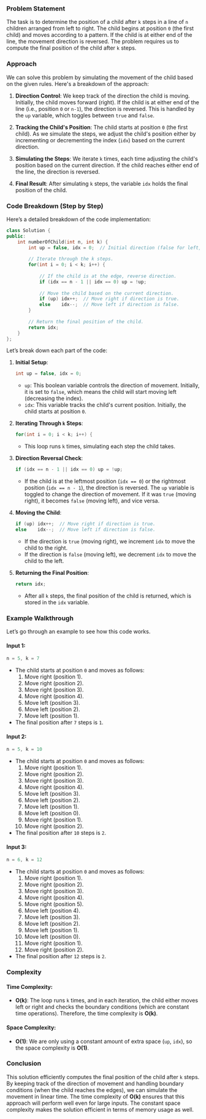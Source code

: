 ### Problem Statement

The task is to determine the position of a child after `k` steps in a line of `n` children arranged from left to right. The child begins at position `0` (the first child) and moves according to a pattern. If the child is at either end of the line, the movement direction is reversed. The problem requires us to compute the final position of the child after `k` steps.

### Approach

We can solve this problem by simulating the movement of the child based on the given rules. Here's a breakdown of the approach:

1. **Direction Control**: We keep track of the direction the child is moving. Initially, the child moves forward (right). If the child is at either end of the line (i.e., position `0` or `n-1`), the direction is reversed. This is handled by the `up` variable, which toggles between `true` and `false`.

2. **Tracking the Child's Position**: The child starts at position `0` (the first child). As we simulate the steps, we adjust the child's position either by incrementing or decrementing the index (`idx`) based on the current direction.

3. **Simulating the Steps**: We iterate `k` times, each time adjusting the child's position based on the current direction. If the child reaches either end of the line, the direction is reversed.

4. **Final Result**: After simulating `k` steps, the variable `idx` holds the final position of the child.

### Code Breakdown (Step by Step)

Here’s a detailed breakdown of the code implementation:

```cpp
class Solution {
public:
    int numberOfChild(int n, int k) {
        int up = false, idx = 0;  // Initial direction (false for left, true for right), start at position 0.
        
        // Iterate through the k steps.
        for(int i = 0; i < k; i++) {
            
            // If the child is at the edge, reverse direction.
            if (idx == n - 1 || idx == 0) up = !up;
            
            // Move the child based on the current direction.
            if (up) idx++;  // Move right if direction is true.
            else    idx--;  // Move left if direction is false.
        }
        
        // Return the final position of the child.
        return idx;
    }
};
```

Let’s break down each part of the code:

1. **Initial Setup**:
   ```cpp
   int up = false, idx = 0;
   ```
   - `up`: This boolean variable controls the direction of movement. Initially, it is set to `false`, which means the child will start moving left (decreasing the index).
   - `idx`: This variable tracks the child's current position. Initially, the child starts at position `0`.

2. **Iterating Through `k` Steps**:
   ```cpp
   for(int i = 0; i < k; i++) {
   ```
   - This loop runs `k` times, simulating each step the child takes.

3. **Direction Reversal Check**:
   ```cpp
   if (idx == n - 1 || idx == 0) up = !up;
   ```
   - If the child is at the leftmost position (`idx == 0`) or the rightmost position (`idx == n - 1`), the direction is reversed. The `up` variable is toggled to change the direction of movement. If it was `true` (moving right), it becomes `false` (moving left), and vice versa.

4. **Moving the Child**:
   ```cpp
   if (up) idx++;  // Move right if direction is true.
   else    idx--;  // Move left if direction is false.
   ```
   - If the direction is `true` (moving right), we increment `idx` to move the child to the right.
   - If the direction is `false` (moving left), we decrement `idx` to move the child to the left.

5. **Returning the Final Position**:
   ```cpp
   return idx;
   ```
   - After all `k` steps, the final position of the child is returned, which is stored in the `idx` variable.

### Example Walkthrough

Let’s go through an example to see how this code works.

#### Input 1:
```cpp
n = 5, k = 7
```
- The child starts at position `0` and moves as follows:
  1. Move right (position 1).
  2. Move right (position 2).
  3. Move right (position 3).
  4. Move right (position 4).
  5. Move left (position 3).
  6. Move left (position 2).
  7. Move left (position 1).
- The final position after `7` steps is `1`.

#### Input 2:
```cpp
n = 5, k = 10
```
- The child starts at position `0` and moves as follows:
  1. Move right (position 1).
  2. Move right (position 2).
  3. Move right (position 3).
  4. Move right (position 4).
  5. Move left (position 3).
  6. Move left (position 2).
  7. Move left (position 1).
  8. Move left (position 0).
  9. Move right (position 1).
  10. Move right (position 2).
- The final position after `10` steps is `2`.

#### Input 3:
```cpp
n = 6, k = 12
```
- The child starts at position `0` and moves as follows:
  1. Move right (position 1).
  2. Move right (position 2).
  3. Move right (position 3).
  4. Move right (position 4).
  5. Move right (position 5).
  6. Move left (position 4).
  7. Move left (position 3).
  8. Move left (position 2).
  9. Move left (position 1).
  10. Move left (position 0).
  11. Move right (position 1).
  12. Move right (position 2).
- The final position after `12` steps is `2`.

### Complexity

#### Time Complexity:
- **O(k)**: The loop runs `k` times, and in each iteration, the child either moves left or right and checks the boundary conditions (which are constant time operations). Therefore, the time complexity is **O(k)**.

#### Space Complexity:
- **O(1)**: We are only using a constant amount of extra space (`up`, `idx`), so the space complexity is **O(1)**.

### Conclusion

This solution efficiently computes the final position of the child after `k` steps. By keeping track of the direction of movement and handling boundary conditions (when the child reaches the edges), we can simulate the movement in linear time. The time complexity of **O(k)** ensures that this approach will perform well even for large inputs. The constant space complexity makes the solution efficient in terms of memory usage as well.